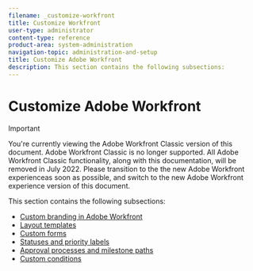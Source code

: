 ```yaml
---
filename: _customize-workfront
title: Customize Workfront
user-type: administrator
content-type: reference
product-area: system-administration
navigation-topic: administration-and-setup
title: Customize Adobe Workfront
description: This section contains the following subsections:
---
```


# Customize Adobe Workfront

>[!IMPORTANT]
>
>You're currently viewing the Adobe Workfront Classic version of this document. Adobe Workfront Classic is no longer supported. All Adobe Workfront Classic functionality, along with this documentation, will be removed in July 2022. Please transition to the the new Adobe Workfront experienceas soon as possible, and switch to the new Adobe Workfront experience version of this document.

This section contains the following subsections:

* [Custom branding in Adobe Workfront](../../administration-and-setup/customize-workfront/brand-workfront/brand-workfront.md) 
* [Layout templates](../../administration-and-setup/customize-workfront/use-layout-templates/use-layout-templates-customize-ui.md) 
* [Custom forms](../../administration-and-setup/customize-workfront/create-manage-custom-forms/create-and-manage-custom-forms.md) 
* [Statuses and priority labels](../../administration-and-setup/customize-workfront/creating-custom-status-and-priority-labels/create-custom-status-and-priority-labels.md) 
* [Approval processes and milestone paths](../../administration-and-setup/customize-workfront/configure-approval-milestone-processes/config-approval-milestone-paths.md) 
* [Custom conditions](../../administration-and-setup/customize-workfront/create-manage-custom-conditions/custom-conditions.md)

